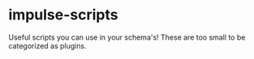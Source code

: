 # impulse-scripts
Useful scripts you can use in your schema's! These are too small to be categorized as plugins.
